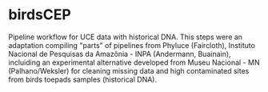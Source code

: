 # birdsCEP

Pipeline workflow for UCE data with historical DNA. This steps were an adaptation compiling "parts" of pipelines from Phyluce (Faircloth), Instituto Nacional de Pesquisas da Amazônia - INPA (Andermann, Buainain), incluiding an experimental alternative developed from Museu Nacional - MN (Palhano/Weksler) for cleaning missing data and high contaminated sites from birds toepads samples (historical DNA).

